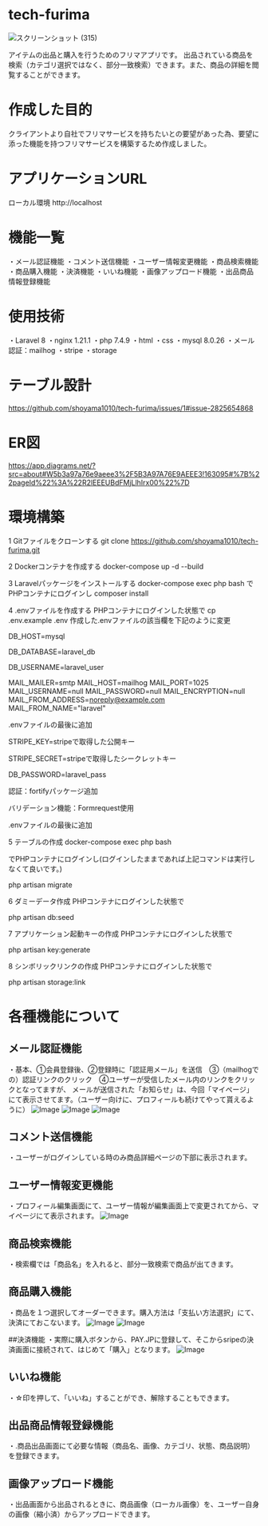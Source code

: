 # tech-furima

![スクリーンショット (315)](https://github.com/user-attachments/assets/efe1a434-1ee6-4cb5-ae76-2c849c63ab57)

アイテムの出品と購入を行うためのフリマアプリです。
出品されている商品を検索（カテゴリ選択ではなく、部分一致検索）できます。また、商品の詳細を閲覧することができます。

# 作成した目的
クライアントより自社でフリマサービスを持ちたいとの要望があった為、要望に添った機能を持つフリマサービスを構築するため作成しました。

# アプリケーションURL
ローカル環境
http://localhost

# 機能一覧

・メール認証機能
・コメント送信機能
・ユーザー情報変更機能
・商品検索機能
・商品購入機能
・決済機能
・いいね機能
・画像アップロード機能
・出品商品情報登録機能

# 使用技術
・Laravel 8
・nginx 1.21.1
・php 7.4.9
・html
・css
・mysql 8.0.26
・メール認証：mailhog
・stripe
・storage

# テーブル設計
https://github.com/shoyama1010/tech-furima/issues/1#issue-2825654868

# ER図

https://app.diagrams.net/?src=about#W5b3a97a76e9aeee3%2F5B3A97A76E9AEEE3!163095#%7B%22pageId%22%3A%22R2lEEEUBdFMjLlhIrx00%22%7D

# 環境構築
1 Gitファイルをクローンする
git clone https://github.com/shoyama1010/tech-furima.git

2 Dockerコンテナを作成する
docker-compose up -d --build

3 Laravelパッケージをインストールする
docker-compose exec php bash
でPHPコンテナにログインし
composer install

4 .envファイルを作成する
PHPコンテナにログインした状態で
cp .env.example .env
作成した.envファイルの該当欄を下記のように変更

DB_HOST=mysql

DB_DATABASE=laravel_db

DB_USERNAME=laravel_user

MAIL_MAILER=smtp
MAIL_HOST=mailhog
MAIL_PORT=1025
MAIL_USERNAME=null
MAIL_PASSWORD=null
MAIL_ENCRYPTION=null
MAIL_FROM_ADDRESS=noreply@example.com 
MAIL_FROM_NAME="laravel"

.envファイルの最後に追加

STRIPE_KEY=stripeで取得した公開キー

STRIPE_SECRET=stripeで取得したシークレットキー

DB_PASSWORD=laravel_pass

認証：fortifyパッケージ追加

バリデーション機能：Formrequest使用

.envファイルの最後に追加

5 テーブルの作成
docker-compose exec php bash

でPHPコンテナにログインし(ログインしたままであれば上記コマンドは実行しなくて良いです。)

php artisan migrate

6 ダミーデータ作成
PHPコンテナにログインした状態で

php artisan db:seed

7 アプリケーション起動キーの作成
PHPコンテナにログインした状態で

php artisan key:generate

8 シンボリックリンクの作成
PHPコンテナにログインした状態で

php artisan storage:link

# 各種機能について

## メール認証機能
・基本、①会員登録後、②登録時に「認証用メール」を送信　③（mailhogでの）認証リンクのクリック　④ユーザーが受信したメール内のリンクをクリックとなってますが、
メールが送信された「お知らせ」は、今回「マイページ」にて表示させてます。（ユーザー向けに、プロフィールも続けてやって貰えるように）
![Image](https://github.com/user-attachments/assets/7a3a40a3-327b-4ccc-9962-a8a9ab3008dd)
![Image](https://github.com/user-attachments/assets/73fea3b2-1361-4de2-a95b-f38564e20765)
![Image](https://github.com/user-attachments/assets/47affcc8-abb5-43dc-9bcd-7452ff1a388f)

## コメント送信機能
・ユーザーがログインしている時のみ商品詳細ページの下部に表示されます。

## ユーザー情報変更機能
・プロフィール編集画面にて、ユーザー情報が編集画面上で変更されてから、マイページにて表示されます。
![Image](https://github.com/user-attachments/assets/c513ca13-e0d1-4f76-9ac4-cebee5b14102)

## 商品検索機能
・検索欄では「商品名」を入れると、部分一致検索で商品が出てきます。

## 商品購入機能
・商品を１つ選択してオーダーできます。購入方法は「支払い方法選択」にて、決済にておこないます。
![Image](https://github.com/user-attachments/assets/e2711372-f370-406c-96f3-28743e6fc4cd)
![Image](https://github.com/user-attachments/assets/14a19ba9-2e89-4e16-8e72-e1f769888145)

##決済機能
・実際に購入ボタンから、PAY.JPに登録して、そこからsripeの決済画面に接続されて、はじめて「購入」となります。
![Image](https://github.com/user-attachments/assets/2cde985b-219f-41f4-ac65-9be4d968da07)

## いいね機能
・☆印を押して、「いいね」することができ、解除することもできます。

## 出品商品情報登録機能
・.商品出品画面にて必要な情報（商品名、画像、カテゴリ、状態、商品説明）を登録できます。

## 画像アップロード機能
・出品画面から出品されるときに、商品画像（ローカル画像）を、ユーザー自身の画像（縮小済）からアップロードできます。





